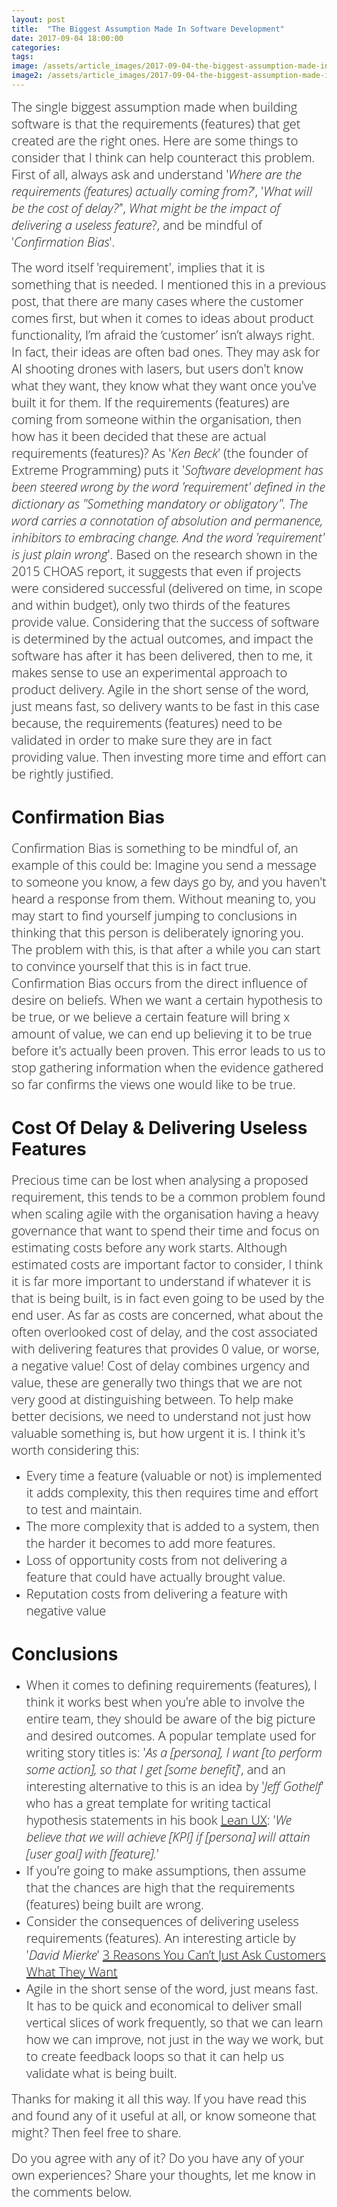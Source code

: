 ```yaml
---
layout: post
title:  "The Biggest Assumption Made In Software Development"
date: 2017-09-04 18:00:00
categories:
tags:
image: /assets/article_images/2017-09-04-the-biggest-assumption-made-in-software-development/biggest-image.JPG
image2: /assets/article_images/2017-09-04-the-biggest-assumption-made-in-software-development/biggest-image-mobile.JPG
---
```

<span style="color:#00000; font-family: 'open sans'; font-size: 1em; font-size: 20px; font-weight: 200; hyphens: none;">The single biggest assumption made when building software is that the requirements (features) that get created are the right ones. Here are some things to consider that I think can help counteract this problem. First of all, always ask and understand '_Where are the requirements (features) actually coming from?_', '_What will be the cost of delay?'_', _What might be the impact of delivering a useless feature_?, and be mindful of '_Confirmation Bias_'.

<span style="color:#00000; font-family: 'open sans'; font-size: 1em; font-size: 20px; font-weight: 200; hyphens: none;">The word itself 'requirement', implies that it is something that is needed. I mentioned this in a previous post, that there are many cases where the customer comes first, but when it comes to ideas about product functionality, I’m afraid the ‘customer’ isn’t always right. In fact, their ideas are often bad ones. They may ask for AI shooting drones with lasers, but users don't know what they want, they know what they want once you've built it for them. If the requirements (features) are coming from someone within the organisation, then how has it been decided that these are actual requirements (features)? As '_Ken Beck_' (the founder of Extreme Programming) puts it '_Software development has been steered wrong by the word 'requirement' defined in the dictionary as "Something mandatory or obligatory". The word carries a connotation of absolution and permanence, inhibitors to embracing change. And the word 'requirement' is just plain wrong_'. Based on the research shown in the 2015 CHOAS report, it suggests that even if projects were considered successful (delivered on time, in scope and within budget), only two thirds of the features provide value. Considering that the success of software is determined by the actual outcomes, and impact the software has after it has been delivered, then to me, it makes sense to use an experimental approach to product delivery. Agile in the short sense of the word, just means fast, so delivery wants to be fast in this case because, the requirements (features) need to be validated in order to make sure they are in fact providing value. Then investing more time and effort can be rightly justified.

# Confirmation Bias
<span style="color:#00000; font-family: 'open sans'; font-size: 1em; font-size: 20px; font-weight: 200; hyphens: none;">Confirmation Bias is something to be mindful of, an example of this could be: Imagine you send a message to someone you know, a few days go by, and you haven't heard a response from them. Without meaning to, you may start to find yourself jumping to conclusions in thinking that this person is deliberately ignoring you. The problem with this, is that after a while you can start to convince yourself that this is in fact true. Confirmation Bias occurs from the direct influence of desire on beliefs. When we want a certain hypothesis to be true, or we believe a certain feature will bring x amount of value, we can end up believing it to be true before it's actually been proven. This error leads to us to stop gathering information when the evidence gathered so far confirms the views one would like to be true.

# Cost Of Delay & Delivering Useless Features
<span style="color:#00000; font-family: 'open sans'; font-size: 1em; font-size: 20px; font-weight: 200; hyphens: none;">Precious time can be lost when analysing a proposed requirement, this tends to be a common problem found when scaling agile with the organisation having a heavy governance that want to spend their time and focus on estimating costs before any work starts. Although estimated costs are important factor to consider, I think it is far more important to understand if whatever it is that is being built, is in fact even going to be used by the end user. As far as costs are concerned, what about the often overlooked cost of delay, and the cost associated with delivering features that provides 0 value, or worse, a negative value! Cost of delay combines urgency and value, these are generally two things that we are not very good at distinguishing between. To help make better decisions, we need to understand not just how valuable something is, but how urgent it is. I think it's worth considering this:
- <span style="color:#00000; font-family: 'open sans'; font-size: 1em; font-size: 20px; font-weight: 200; hyphens: none;">Every time a feature (valuable or not) is implemented it adds complexity, this then requires time and effort to test and maintain.
- <span style="color:#00000; font-family: 'open sans'; font-size: 1em; font-size: 20px; font-weight: 200; hyphens: none;">The more complexity that is added to a system, then the harder it becomes to add more features.
- <span style="color:#00000; font-family: 'open sans'; font-size: 1em; font-size: 20px; font-weight: 200; hyphens: none;">Loss of opportunity costs from not delivering a feature that could have actually brought value.
- <span style="color:#00000; font-family: 'open sans'; font-size: 1em; font-size: 20px; font-weight: 200; hyphens: none;">Reputation costs from delivering a feature with negative value

# Conclusions
- <span style="color:#00000; font-family: 'open sans'; font-size: 1em; font-size: 20px; font-weight: 200; hyphens: none;">When it comes to defining requirements (features), I think it works best when you're able to involve the entire team, they should be aware of the big picture and desired outcomes. A popular template used for writing story titles is: '_As a [persona], I want [to perform some action], so that I get [some benefit]_', and an interesting alternative to this is an idea by '_Jeff Gothelf_' who has a great template for writing tactical hypothesis statements in his book [Lean UX](http://www.jeffgothelf.com/lean-ux-book/): '_We believe that we will achieve [KPI] if [persona] will attain [user goal] with [feature]._'
- <span style="color:#00000; font-family: 'open sans'; font-size: 1em; font-size: 20px; font-weight: 200; hyphens: none;">If you're going to make assumptions, then assume that the chances are high that the requirements (features) being built are wrong.
- <span style="color:#00000; font-family: 'open sans'; font-size: 1em; font-size: 20px; font-weight: 200; hyphens: none;">Consider the consequences of delivering useless requirements (features). An interesting article by '_David Mierke_' [3 Reasons You Can’t Just Ask Customers What They Want](https://techcrunch.com/2014/11/15/3-reasons-why-you-cant-just-ask-customers-what-they-want/)
- <span style="color:#00000; font-family: 'open sans'; font-size: 1em; font-size: 20px; font-weight: 200; hyphens: none;">Agile in the short sense of the word, just means fast. It has to be quick and economical to deliver small vertical slices of work frequently, so that we can learn how we can improve, not just in the way we work, but to create feedback loops so that it can help us validate what is being built.

<span style="color:#00000; font-family: 'open sans'; font-size: 1em; font-size: 20px; font-weight: 200; hyphens: none;">Thanks for making it all this way. If you have read this and found any of it useful at all, or know someone that might? Then feel free to share.

<span style="color:#00000; font-family: 'open sans'; font-size: 1em; font-size: 20px; font-weight: 200; hyphens: none;">Do you agree with any of it? Do you have any of your own experiences? Share your thoughts, let me know in the comments below.
